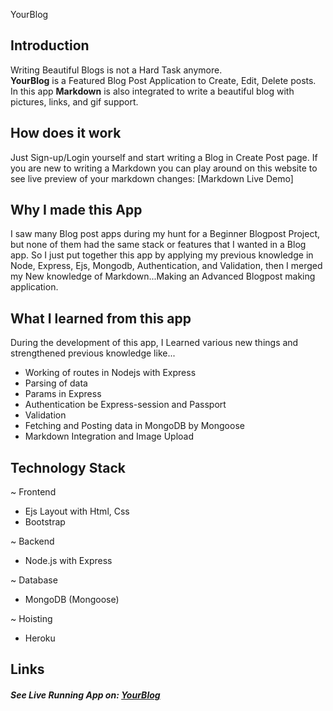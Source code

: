 YourBlog 


Introduction
---
Writing Beautiful Blogs is not a Hard Task anymore. <br/>
<strong>YourBlog</strong> is a Featured Blog Post Application to Create, Edit, Delete posts.  
In this app <strong >Markdown</strong> is also integrated to write a beautiful blog with pictures, links, and gif support.

How does it work
---
Just Sign-up/Login yourself and start writing a Blog in Create Post page.
If you are new to writing a Markdown you can play around on this website to see live preview of your markdown changes:
[Markdown Live Demo]



Why I made this App
---
I saw many Blog post apps during my hunt for a Beginner Blogpost Project, but none of them had the same stack or features that I wanted in a Blog app.
So I just put together this app by applying my previous knowledge in Node, Express, Ejs, Mongodb, Authentication, and Validation, then I merged my New knowledge of Markdown...Making an Advanced Blogpost making application.

What I learned from this app
---
During the development of this app, I Learned various new things and strengthened previous knowledge like...
- Working of routes in Nodejs with Express
- Parsing of data
- Params in Express
- Authentication be Express-session and Passport
- Validation
- Fetching and Posting data in MongoDB by Mongoose
- Markdown Integration and Image Upload

Technology Stack
---
~ Frontend 
- Ejs Layout with Html, Css
- Bootstrap

~ Backend 
- Node.js with Express

~ Database
- MongoDB (Mongoose)

~ Hoisting
- Heroku

Links
---
##### See Live Running App on:  [YourBlog](https://yourblogsss.herokuapp.com/)

 


